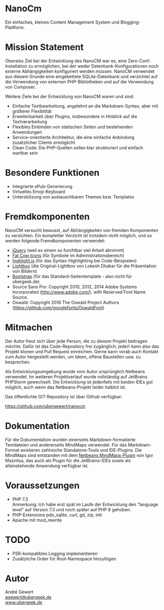 # NanoCm

Ein einfaches, kleines Content Management System und Blogging-Plattform.

# Mission Statement

Oberstes Ziel bei der Entwicklung des NanoCM war es, eine Zero-Conf-Installation
zu ermöglichen, bei der weder Datenbank-Konfigurationen noch externe
Abhängigkeiten konfiguriert werden müssen. NanoCM verwendet aus diesem Grunde
eine eingebettete SQLite-Datenbank und verzichtet auf die Verwendung von
externen PHP-Bibliotheken und auf die Verwendung von Composer.

Weitere Ziele bei der Entwicklung von NanoCM waren und sind:

- Einfache Textbearbeitung, angelehnt an die Markdown-Syntax, aber mit größerer Flexibilität
- Erweiterbarkeit über Plugins, insbesondere in Hinblick auf die Textverarbeitung
- Flexibles Einbinden von statischen Seiten und bestehenden Anwendungen
- Service-orientierte Architektur, die eine einfache Anbindung zusätzlicher Clients ermöglicht
- Clean Code: Die PHP-Quellen sollen klar strukturiert und einfach wartbar sein

# Besondere Funktionen

- Integrierte ePub-Generierung
- Virtuelles Emoji-Keyboard
- Unterstützung von austauschbaren Themes bzw. Templates

# Fremdkomponenten

NanoCM versucht bewusst, auf Abhängigkeiten von fremden Komponenten zu verzichten.
Ein kompletter Verzicht ist trotzdem nicht möglich, und so werden folgende Fremdkomponenten
verwendet:

- [jQuery](https://jquery.com/) (weil es einem so furchtbar viel Arbeit abnimmt)
- [Fat Cow Icons](http://www.fatcow.com/free-icons) (für Symbole im Administrationsbereich)
- [highlight.js](https://highlightjs.org/) (für das Syntax-Highlighting bei Code-Beispielen)
- [Lightbox](https://lokeshdhakar.com/projects/lightbox2/) (die Original-Lightbox von Lokesh Dhakar für die Präsentation von Bildern)
- [Bootstrap](https://getbootstrap.com/) (für das Standard-Seitentemplate - also nicht für ubergeek.de)
- Source Sans Pro: Copyright 2010, 2012, 2014 Adobe Systems Incorporated (http://www.adobe.com/), with Reserved Font Name Source.
- Oswald: Copyright 2016 The Oswald Project Authors (https://github.com/googlefonts/OswaldFont)

# Mitmachen

Der Autor freut sich über jede Person, die zu diesem Projekt beitragen möchte.
Dafür ist das Code-Repository frei zugänglich; jede/r kann also das Projekt
klonen und Pull Request einreichen. Gerne kann vorab auch Kontakt zum Autor
hergestellt werden, um Ideen, offene Baustellen usw. zu besprechen.

Als Entwicklungsumgebung wurde vom Autor ursprünglich Netbeans verwendet.
Im weiteren Projektverlauf wurde vollständig auf JetBrains PHPStorm gewechselt.
Die Entwicklung ist jedenfalls mit beiden IDEs gut möglich, auch wenn das Netbeans-Projekt
leider halbtot ist.

Das öffentlichte GIT-Repository ist über Github verfügbar:

https://github.com/ubergewert/nanocm

# Dokumentation

Für die Dokumentation wurden einerseits Markdown-formatierte Textdateien
und andererseits MindMaps verwendet. Für das Markdown-Format existieren
zahlreiche Standalone-Tools und IDE-Plugins. Die MindMaps sind entstanden
mit dem [Netbeans MindMaps-Plugin](http://www.igormaznitsa.com/netbeans-mmd-plugin/)
von Igor Maznitsa, das auch als Plugin für die JetBrains-IDEs sowie als
alleinstehende Anwendung verfügbar ist.

# Voraussetzungen

- PHP 7.3  
Anmerkung: Ich habe erst spät im Laufe der Entwicklung den "language level" auf Version
7.3 und noch später auf PHP 8 gehoben.
- PHP-Extensions pdo_sqlite, curl, gd, zip, intl
- Apache mit mod_rewrite

# TODO

- PSR-kompatibles Logging implementieren
- Zusätzliche Order für Root-Namespace hinzufügen

# Autor

André Gewert  
agewert@ubergeek.de  
www.ubergeek.de
